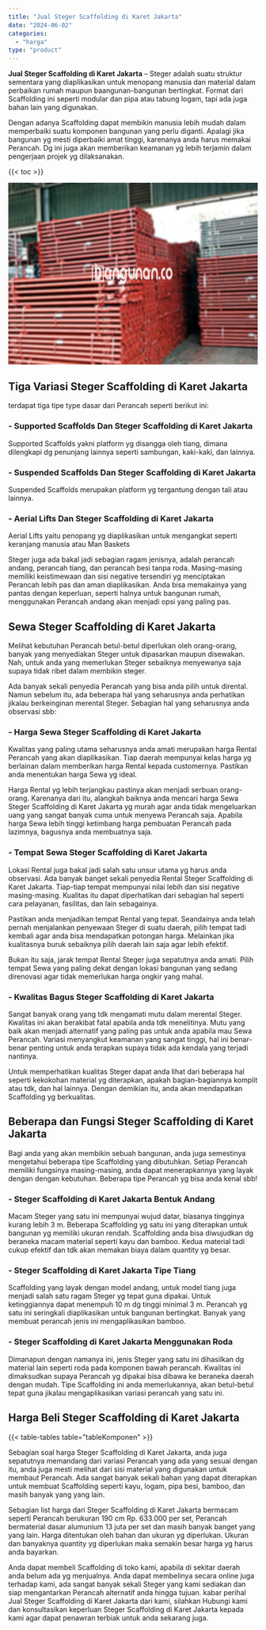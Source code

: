```yaml
---
title: "Jual Steger Scaffolding di Karet Jakarta"
date: "2024-06-02"
categories: 
  - "harga"
type: "product"
---
```


**Jual Steger Scaffolding di Karet Jakarta** – Steger adalah suatu struktur sementara yang diaplikasikan untuk menopang manusia dan material dalam perbaikan rumah maupun baangunan-bangunan bertingkat. Format dari Scaffolding ini seperti modular dan pipa atau tabung logam, tapi ada juga bahan lain yang digunakan.

Dengan adanya Scaffolding dapat membikin manusia lebih mudah dalam memperbaiki suatu komponen bangunan yang perlu diganti. Apalagi jika bangunan yg mesti diperbaiki amat tinggi, karenanya anda harus memakai Perancah. Dg ini juga akan memberikan keamanan yg lebih terjamin dalam pengerjaan projek yg dilaksanakan.

{{< toc >}}

![Jual Steger Scaffolding di Karet Jakarta](/images/sewa-scaffolding-steger-02.png)

## Tiga Variasi Steger Scaffolding di Karet Jakarta

terdapat tiga tipe type dasar dari Perancah seperti berikut ini:

### \- Supported Scaffolds Dan Steger Scaffolding di Karet Jakarta

Supported Scaffolds yakni platform yg disangga oleh tiang, dimana dilengkapi dg penunjang lainnya seperti sambungan, kaki-kaki, dan lainnya.

### \- Suspended Scaffolds Dan Steger Scaffolding di Karet Jakarta

Suspended Scaffolds merupakan platform yg tergantung dengan tali atau lainnya.

### \- Aerial Lifts Dan Steger Scaffolding di Karet Jakarta

Aerial Lifts yaitu penopang yg diaplikasikan untuk mengangkat seperti keranjang manusia atau Man Baskets

Steger juga ada bakal jadi sebagian ragam jenisnya, adalah perancah andang, perancah tiang, dan perancah besi tanpa roda. Masing-masing memiliki keistimewaan dan sisi negative tersendiri yg menciptakan Perancah lebih pas dan aman diaplikasikan. Anda bisa memakainya yang pantas dengan keperluan, seperti halnya untuk bangunan rumah, menggunakan Perancah andang akan menjadi opsi yang paling pas.

## Sewa Steger Scaffolding di Karet Jakarta

Melihat kebutuhan Perancah betul-betul diperlukan oleh orang-orang, banyak yang menyediakan Steger untuk dipasarkan maupun disewakan. Nah, untuk anda yang memerlukan Steger sebaiknya menyewanya saja supaya tidak ribet dalam membikin steger.

Ada banyak sekali penyedia Perancah yang bisa anda pilih untuk dirental. Namun sebelum itu, ada beberapa hal yang seharusnya anda perhatikan jikalau berkeinginan merental Steger. Sebagian hal yang seharusnya anda observasi sbb:

### \- Harga Sewa Steger Scaffolding di Karet Jakarta

Kwalitas yang paling utama seharusnya anda amati merupakan harga Rental Perancah yang akan diaplikasikan. Tiap daerah mempunyai kelas harga yg berlainan dalam memberikan harga Rental kepada customernya. Pastikan anda menentukan harga Sewa yg ideal.

Harga Rental yg lebih terjangkau pastinya akan menjadi serbuan orang-orang. Karenanya dari itu, alangkah baiknya anda mencari harga Sewa Steger Scaffolding di Karet Jakarta yg murah agar anda tidak mengeluarkan uang yang sangat banyak cuma untuk menyewa Perancah saja. Apabila harga Sewa lebih tinggi ketimbang harga pembuatan Perancah pada lazimnya, bagusnya anda membuatnya saja.

### \- Tempat Sewa Steger Scaffolding di Karet Jakarta

Lokasi Rental juga bakal jadi salah satu unsur utama yg harus anda observasi. Ada banyak banget sekali penyedia Rental Steger Scaffolding di Karet Jakarta. Tiap-tiap tempat mempunyai nilai lebih dan sisi negative masing-masing. Kualitas itu dapat diperhatikan dari sebagian hal seperti cara pelayanan, fasilitas, dan lain sebagainya.

Pastikan anda menjadikan tempat Rental yang tepat. Seandainya anda telah pernah menjalankan penyewaan Steger di suatu daerah, pilih tempat tadi kembali agar anda bisa mendapatkan potongan harga. Melainkan jika kualitasnya buruk sebaiknya pilih daerah lain saja agar lebih efektif.

Bukan itu saja, jarak tempat Rental Steger juga sepatutnya anda amati. Pilih tempat Sewa yang paling dekat dengan lokasi bangunan yang sedang direnovasi agar tidak memerlukan harga ongkir yang mahal.

### \- Kwalitas Bagus Steger Scaffolding di Karet Jakarta

Sangat banyak orang yang tdk mengamati mutu dalam merental Steger. Kwalitas ini akan berakibat fatal apabila anda tdk menelitinya. Mutu yang baik akan menjadi alternatif yang paling pas untuk anda apabila mau Sewa Perancah. Variasi menyangkut keamanan yang sangat tinggi, hal ini benar-benar penting untuk anda terapkan supaya tidak ada kendala yang terjadi nantinya.

Untuk memperhatikan kualitas Steger dapat anda lihat dari beberapa hal seperti kekokohan material yg diterapkan, apakah bagian-bagiannya komplit atau tdk, dan hal lainnya. Dengan demikian itu, anda akan mendapatkan Scaffolding yg berkualitas.

## Beberapa dan Fungsi Steger Scaffolding di Karet Jakarta

Bagi anda yang akan membikin sebuah bangunan, anda juga semestinya mengetahui beberapa tipe Scaffolding yang dibutuhkan. Setiap Perancah memiliki fungsinya masing-masing, anda dapat menerapkannya yang layak dengan dengan kebutuhan. Beberapa tipe Perancah yg bisa anda kenal sbb!

### \- Steger Scaffolding di Karet Jakarta Bentuk Andang

Macam Steger yang satu ini mempunyai wujud datar, biasanya tingginya kurang lebih 3 m. Beberapa Scaffolding yg satu ini yang diterapkan untuk bangunan yg memiliki ukuran rendah. Scaffolding anda bisa diwujudkan dg beraneka macam material seperti kayu dan bamboo. Kedua material tadi cukup efektif dan tdk akan memakan biaya dalam quantity yg besar.

### \- Steger Scaffolding di Karet Jakarta Tipe Tiang

Scaffolding yang layak dengan model andang, untuk model tiang juga menjadi salah satu ragam Steger yg tepat guna dipakai. Untuk ketinggiannya dapat menempuh 10 m dg tinggi minimal 3 m. Perancah yg satu ini seringkali diaplikasikan untuk bangunan bertingkat. Banyak yang membuat perancah jenis ini mengaplikasikan bamboo.

### \- Steger Scaffolding di Karet Jakarta Menggunakan Roda

Dimanapun dengan namanya ini, jenis Steger yang satu ini dihasilkan dg material lain seperti roda pada komponen bawah perancah. Kwalitas ini dimaksudkan supaya Perancah yg dipakai bisa dibawa ke beraneka daerah dengan mudah. Tipe Scaffolding ini anda memerlukannya, akan betul-betul tepat guna jikalau mengaplikasikan variasi perancah yang satu ini.

## Harga Beli Steger Scaffolding di Karet Jakarta

{{< table-tables table="tableKomponen" >}}

Sebagian soal harga Steger Scaffolding di Karet Jakarta, anda juga sepatutnya memandang dari variasi Perancah yang ada yang sesuai dengan itu, anda juga mesti melihat dari sisi material yang digunakan untuk membaut Perancah. Ada sangat banyak sekali bahan yang dapat diterapkan untuk membuat Scaffolding seperti kayu, logam, pipa besi, bamboo, dan masih banyak yang yang lain.

Sebagian list harga dari Steger Scaffolding di Karet Jakarta bermacam seperti Perancah berukuran 190 cm Rp. 633.000 per set, Perancah bermaterial dasar alumunium 13 juta per set dan masih banyak banget yang yang lain. Harga ditentukan oleh bahan dan ukuran yg diperlukan. Ukuran dan banyaknya quantity yg diperlukan maka semakin besar harga yg harus anda bayarkan.

Anda dapat membeli Scaffolding di toko kami, apabila di sekitar daerah anda belum ada yg menjualnya. Anda dapat membelinya secara online juga terhadap kami, ada sangat banyak sekali Steger yang kami sediakan dan siap mengantarkan Perancah alternatif anda hingga tujuan. kabar perihal Jual Steger Scaffolding di Karet Jakarta dari kami, silahkan Hubungi kami dan konsultasikan keperluan Steger Scaffolding di Karet Jakarta kepada kami agar dapat penawran terbiak untuk anda sekarang juga.
